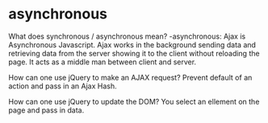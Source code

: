 asynchronous
============
What does synchronous / asynchronous mean?
-asynchronous: Ajax is Asynchronous Javascript. Ajax works in the background sending data and retrieving data from the server showing it to the client without reloading the page. It acts as a middle man between client and server.



How can one use jQuery to make an AJAX request?
Prevent default of an action and pass in an Ajax Hash.

How can one use jQuery to update the DOM?
You select an ellement on the page and pass in data.
